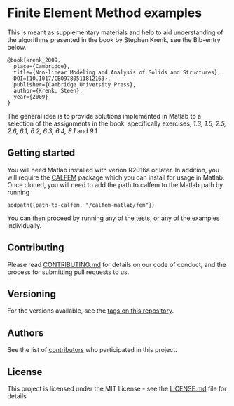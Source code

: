 # Finite Element Method examples

This is meant as supplementary materials and help to aid understanding of the
algorithms presented in the book by Stephen Krenk, see the Bib-entry below.

```
@book{krenk_2009,
  place={Cambridge},
  title={Non-linear Modeling and Analysis of Solids and Structures},
  DOI={10.1017/CBO9780511812163},
  publisher={Cambridge University Press},
  author={Krenk, Steen},
  year={2009}
}
```

The general idea is to provide solutions implemented in Matlab to a selection
of the assignments in the book, specifically exercises, *1.3, 1.5, 2.5, 2.6, 6.1, 6.2, 6.3, 6.4, 8.1* and *9.1*

## Getting started
You will need Matlab installed with verion R2016a or later. In addition, you will require the [CALFEM](https://github.com/CALFEM/calfem-matlab) package which you can install for usage in Matlab. Once cloned, you will need to add the path to calfem to the Matlab path by running

  ```
  addpath([path-to-calfem, "/calfem-matlab/fem"])
  ```

You can then proceed by running any of the tests, or any of the examples individually.

## Contributing

Please read [CONTRIBUTING.md](https://github.com/mgreiff/FHL066/CONTRIBUTING.md) for details on our code of conduct, and the process for submitting pull requests to us.

## Versioning

For the versions available, see the [tags on this repository](https://github.com/mgreiff/FHL066/tags).

## Authors

See the list of [contributors](https://github.com/mgreiff/FHL066/graphs/contributors) who participated in this project.

## License

This project is licensed under the MIT License - see the [LICENSE.md](LICENSE.md) file for details
